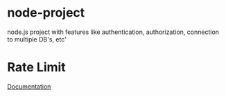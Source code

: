 # node-project
node.js project with features like authentication, authorization, connection to multiple DB's, etc'

# Rate Limit
[Documentation](https://ahmedsalman74.medium.com/how-to-implement-rate-limiting-in-node-js-14cb91d5cb6f)